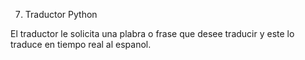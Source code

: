 7. Traductor Python

El traductor le solicita una plabra o frase que desee traducir y este lo traduce en tiempo real al espanol.